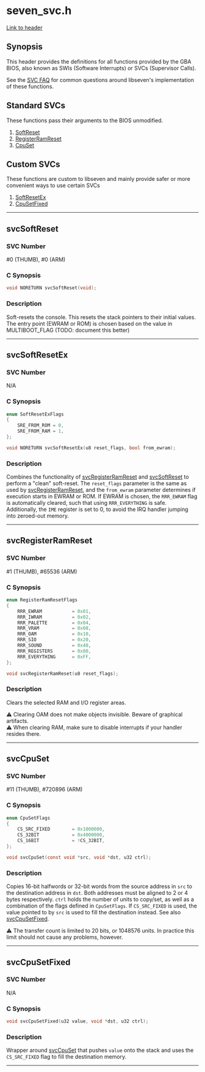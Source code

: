 # seven\_svc.h

[Link to header](../inc/seven_svc.h)


## Synopsis

This header provides the definitions for all functions provided by the GBA
BIOS, also known as SWIs (Software Interrupts) or SVCs (Supervisor Calls).

See the [SVC FAQ](./svc_faq.md) for common questions around libseven's
implementation of these functions.


## Standard SVCs

These functions pass their arguments to the BIOS unmodified.

1. [SoftReset][svcSoftReset]
2. [RegisterRamReset][svcRegisterRamReset]
3. [CpuSet][svcCpuSet]


## Custom SVCs

These functions are custom to libseven and mainly provide safer or more
convenient ways to use certain SVCs

1. [SoftResetEx][svcSoftResetEx]
2. [CpuSetFixed][svcCpuSetFixed]

---


## svcSoftReset

### SVC Number

\#0 (THUMB), \#0 (ARM)

### C Synopsis

```c
void NORETURN svcSoftReset(void);
```

### Description

Soft-resets the console. This resets the stack pointers to their initial values.
The entry point (EWRAM or ROM) is chosen based
on the value in MULTIBOOT\_FLAG (TODO: document this better)

---


## svcSoftResetEx

### SVC Number

N/A

### C Synopsis

```c
enum SoftResetExFlags
{
    SRE_FROM_ROM = 0,
    SRE_FROM_RAM = 1,
};

void NORETURN svcSoftResetEx(u8 reset_flags, bool from_ewram);
```

### Description

Combines the functionality of [svcRegisterRamReset] and [svcSoftReset] to
perform a "clean" soft-reset. The `reset_flags` parameter is the same as
used by [svcRegisterRamReset], and the `from_ewram` parameter determines
if execution starts in EWRAM or ROM. If EWRAM is chosen, the `RRR_EWRAM`
flag is automatically cleared, such that using `RRR_EVERYTHING` is safe.
Additionally, the `IME` register is set to 0, to avoid the IRQ handler jumping
into zeroed-out memory.

---


## svcRegisterRamReset

### SVC Number

\#1 (THUMB), \#65536 (ARM)

### C Synopsis

```c
enum RegisterRamResetFlags
{
    RRR_EWRAM           = 0x01,
    RRR_IWRAM           = 0x02,
    RRR_PALETTE         = 0x04,
    RRR_VRAM            = 0x08,
    RRR_OAM             = 0x10,
    RRR_SIO             = 0x20,
    RRR_SOUND           = 0x40,
    RRR_REGISTERS       = 0x80,
    RRR_EVERYTHING      = 0xFF,
};

void svcRegisterRamReset(u8 reset_flags);
```

### Description

Clears the selected RAM and I/O register areas.

⚠️ Clearing OAM does not make objects invisible. Beware of graphical artifacts.\
⚠️ When clearing RAM, make sure to disable interrupts if your handler resides
there.

---


## svcCpuSet

### SVC Number

\#11 (THUMB), \#720896 (ARM)

### C Synopsis

```c
enum CpuSetFlags
{
    CS_SRC_FIXED        = 0x1000000,
    CS_32BIT            = 0x4000000,
    CS_16BIT            = !CS_32BIT,
};

void svcCpuSet(const void *src, void *dst, u32 ctrl);
```

### Description

Copies 16-bit halfwords or 32-bit words from the source address in `src` to the
destination address in `dst`. Both addresses must be aligned to 2 or 4 bytes
respectively. `ctrl` holds the number of units to copy/set, as well as a
combination of the flags defined in `CpuSetFlags`. If `CS_SRC_FIXED` is used,
the value pointed to  by `src` is used to fill the destination instead.
See also [svcCpuSetFixed].

⚠️ The transfer count is limited to 20 bits, or 1048576 units. In practice this
limit should not cause any problems, however.

---


## svcCpuSetFixed

### SVC Number

N/A

### C Synopsis

```c
void svcCpuSetFixed(u32 value, void *dst, u32 ctrl);
```

### Description

Wrapper around [svcCpuSet] that pushes `value` onto the stack and uses the
`CS_SRC_FIXED` flag to fill the destination memory.

---


[svcSoftReset]: #svcsoftreset
[svcSoftResetEx]: #svcsoftresetex
[svcRegisterRamReset]: #svcregisterramreset
[svcCpuSet]: #svccpuset
[svcCpuSetFixed]: #svccpusetfixed
